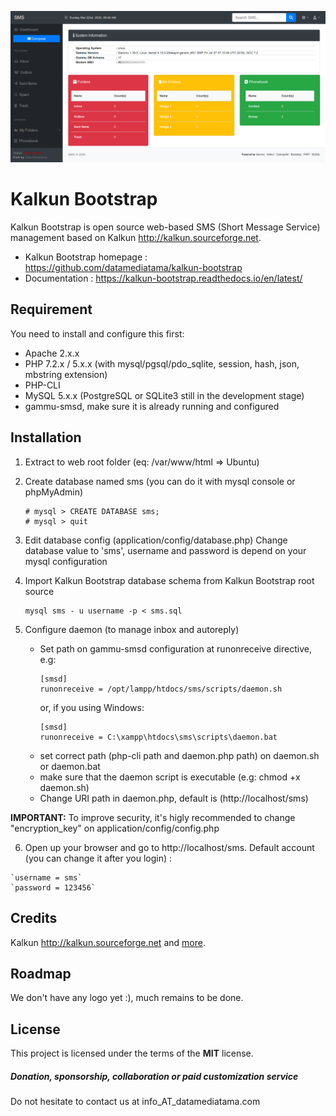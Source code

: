 ![Kalkun Bootstrap](kalkun-bootstrap-screenshot.png?raw=true "Kalkun Bootstrap")

# Kalkun Bootstrap
Kalkun Bootstrap is open source web-based SMS (Short Message Service) management based on Kalkun http://kalkun.sourceforge.net. 

* Kalkun Bootstrap homepage : https://github.com/datamediatama/kalkun-bootstrap
* Documentation : https://kalkun-bootstrap.readthedocs.io/en/latest/

## Requirement
You need to install and configure this first:

* Apache 2.x.x
* PHP 7.2.x / 5.x.x (with mysql/pgsql/pdo_sqlite, session, hash, json, mbstring extension)
* PHP-CLI   
* MySQL 5.x.x (PostgreSQL or SQLite3 still in the development stage)
* gammu-smsd, make sure it is already running and configured

## Installation  

1. Extract to web root folder (eq: /var/www/html => Ubuntu)
2. Create database named sms (you can do it with mysql console or phpMyAdmin)
     ```
     # mysql > CREATE DATABASE sms;
     # mysql > quit
     ```

3. Edit database config (application/config/database.php)
   Change database value to 'sms', username and password is depend on your mysql configuration

4. Import Kalkun Bootstrap database schema from Kalkun Bootstrap root source  
    ```
    mysql sms - u username -p < sms.sql
    ```

5. Configure daemon (to manage inbox and autoreply)
   -  Set path on gammu-smsd configuration at runonreceive directive, e.g:
      ```
      [smsd]
      runonreceive = /opt/lampp/htdocs/sms/scripts/daemon.sh
      ```
      or, if you using Windows:
      ```
      [smsd]
      runonreceive = C:\xampp\htdocs\sms\scripts\daemon.bat
      ```
   - set correct path (php-cli path and daemon.php path) on daemon.sh or daemon.bat 
   - make sure that the daemon script is executable (e.g: chmod +x daemon.sh)
   - Change URI path in daemon.php, default is (http://localhost/sms)
  
**IMPORTANT:** To improve security, it's higly recommended to change "encryption_key" on application/config/config.php
  
6. Open up your browser and go to http://localhost/sms. Default account (you can change it after you login) :
``` 
`username = sms`
`password = 123456`
```

## Credits
Kalkun http://kalkun.sourceforge.net and [more](https://github.com/datamediatama/kalkun-bootstrap/blob/master/CREDITS).

## Roadmap
We don't have any logo yet :), much remains to be done.

## License
This project is licensed under the terms of the **MIT** license.

##### Donation, sponsorship, collaboration or paid customization service
Do not hesitate to contact us at info_AT_datamediatama.com